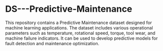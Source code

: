 # DS---Predictive-Maintenance
This repository contains a Predictive Maintenance dataset designed for machine learning applications. The dataset includes various operational parameters such as temperature, rotational speed, torque, tool wear, and machine failure indicators. It can be used to develop predictive models for fault detection and maintenance optimization.
